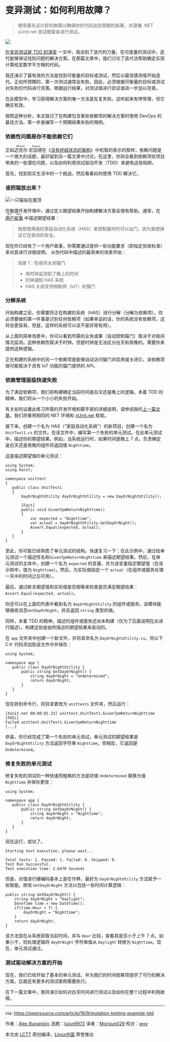 [#]: collector: (lujun9972)
[#]: translator: (Morisun029)
[#]: reviewer: (wxy)
[#]: publisher: ( )
[#]: url: ( )
[#]: subject: (Mutation testing by example: How to leverage failure)
[#]: via: (https://opensource.com/article/19/9/mutation-testing-example-tdd)
[#]: author: (Alex Bunardzic https://opensource.com/users/alex-bunardzic)

变异测试：如何利用故障？
======

> 使用事先设计好的故障以确保你的代码达到预期的结果，并遵循 .NET xUnit.net 测试框架来进行测试。

![](https://img.linux.net.cn/data/attachment/album/201910/20/200030ipm13zmi08mv8z34.jpg)

[在变异测试是 TDD 的演变][2] 一文中，我谈到了迭代的力量。在可度量的测试中，迭代能够保证找到问题的解决方案。在那篇文章中，我们讨论了迭代法帮助确定实现计算给定数字平方根的代码。

我还演示了最有效的方法是找到可衡量的目标或测试，然后以最佳猜测值开始迭代。正如所预期的，第一次测试通常会失败。因此，必须根据可衡量的目标或测试对失败的代码进行完善。根据运行结果，对测试值进行验证或进一步加以完善。

在此模型中，学习获得解决方案的唯一方法是反复失败。这听起来有悖常理，但它确实有效。

按照这种分析，本文探讨了在构建包含某些依赖项的解决方案时使用 DevOps 的最佳方法。第一步是编写一个预期结果失败的用例。

### 依赖性问题是你不能依赖它们

正如<ruby>迈克尔·尼加德<rt>Michael Nygard</rt></ruby>在《[没有终结状态的架构][3]》中机智的表示的那样，依赖问题是一个很大的话题，最好留到另一篇文章中讨论。在这里，你将会看到依赖项给项目带来的一些潜在问题，以及如何利用测试驱动开发（TDD）来避免这些陷阱。

首先，找到现实生活中的一个挑战，然后看看如何使用 TDD 解决它。

### 谁把猫放出来？

![一只猫站在屋顶][4]

在敏捷开发环境中，通过定义期望结果开始构建解决方案会很有帮助。通常，在 <ruby>[用户故事][5]<rt>user story</rt></ruby> 中描述期望结果：

> 我想使用我的家庭自动化系统（HAS）来控制猫何时可以出门，因为我想保证它在夜间的安全。

现在你已经有了一个用户故事，你需要通过提供一些功能要求（即指定验收标准）来对其进行详细说明。 从伪代码中描述的最简单的场景开始：

> 场景 1：在夜间关闭猫门
>
>   * 用时钟监测到了晚上的时间
>   * 时钟通知 HAS 系统
>   * HAS 关闭支持物联网（IoT）的猫门

### 分解系统

开始构建之前，你需要将正在构建的系统（HAS）进行分解（分解为依赖项）。你必须要做的第一件事是识别任何依赖项（如果幸运的话，你的系统没有依赖项，这将会更容易，但是，这样的系统可以说不是非常有用）。

从上面的简单场景中，你可以看到所需的业务成果（自动控制猫门）取决于对夜间情况监测。这种依赖性取决于时钟。但是时钟是无法区分白天和夜晚的。需要你来提供这种逻辑。

正在构建的系统中的另一个依赖项是能够自动访问猫门并启用或关闭它。该依赖项很可能取决于具有 IoT 功能的猫门提供的 API。

### 依赖管理面临快速失败

为了满足依赖项，我们将构建确定当前时间是白天还是晚上的逻辑。本着 TDD 的精神，我们将从一个小小的失败开始。

有关如何设置此练习所需的开发环境和脚手架的详细说明，请参阅我的[上一篇文章][2]。我们将重用相同的 NET 环境和 [xUnit.net][6] 框架。

接下来，创建一个名为 HAS（“家庭自动化系统”）的新项目，创建一个名为 `UnitTest1.cs` 的文件。在该文件中，编写第一个失败的单元测试。在此单元测试中，描述你的期望结果。例如，当系统运行时，如果时间是晚上 7 点，负责确定是白天还是夜晚的组件将返回值 `Nighttime`。

这是描述期望值的单元测试：

```
using System;
using Xunit;

namespace unittest
{
   public class UnitTest1
   {
       DayOrNightUtility dayOrNightUtility = new DayOrNightUtility();

       [Fact]
       public void Given7pmReturnNighttime()
       {
           var expected = "Nighttime";
           var actual = dayOrNightUtility.GetDayOrNight();
           Assert.Equal(expected, actual);
       }
   }
}
```

至此，你可能已经熟悉了单元测试的结构。快速复习一下：在此示例中，通过给单元测试一个描述性名称`Given7pmReturnNighttime` 来描述期望结果。然后，在单元测试的主体中，创建一个名为 `expected` 的变量，并为该变量指定期望值（在该示例中，值为 `Nighttime`）。然后，为实际值指定一个 `actual`（在组件或服务处理一天中的时间之后可用）。

最后，通过断言期望值和实际值是否相等来检查是否满足期望结果：`Assert.Equal(expected, actual)`。

你还可以在上面的列表中看到名为 `dayOrNightUtility` 的组件或服务。该模块能够接收消息`GetDayOrNight`，并且返回 `string` 类型的值。

同样，本着 TDD 的精神，描述的组件或服务还尚未构建（仅为了后面说明在此进行描述）。构建这些是由所描述的期望结果来驱动的。

在 `app` 文件夹中创建一个新文件，并将其命名为 `DayOrNightUtility.cs`。将以下 C＃ 代码添加到该文件中并保存：

```
using System;

namespace app {
   public class DayOrNightUtility {
       public string GetDayOrNight() {
           string dayOrNight = "Undetermined";
           return dayOrNight;
       }
   }
}
```

现在转到命令行，将目录更改为 `unittests` 文件夹，然后运行：

```
[Xunit.net 00:00:02.33] unittest.UnitTest1.Given7pmReturnNighttime [FAIL]
Failed unittest.UnitTest1.Given7pmReturnNighttime
[...]
```

恭喜，你已经完成了第一个失败的单元测试。单元测试的期望结果是 `DayOrNightUtility` 方法返回字符串 `Nighttime`，但相反，它返回是 `Undetermined`。

### 修复失败的单元测试

修复失败的测试的一种快速而粗略的方法是将值 `Undetermined` 替换为值 `Nighttime` 并保存更改：

```
using System;

namespace app {
   public class DayOrNightUtility {
       public string GetDayOrNight() {
           string dayOrNight = "Nighttime";
           return dayOrNight;
       }
   }
}
```

现在运行，成功了。

```
Starting test execution, please wait...

Total tests: 1. Passed: 1. Failed: 0. Skipped: 0.
Test Run Successful.
Test execution time: 2.6470 Seconds
```

但是，对值进行硬编码基本上是在作弊，最好为 `DayOrNightUtility` 方法赋予一些智能。修改 `GetDayOrNight` 方法以包括一些时间计算逻辑：

```
public string GetDayOrNight() {
    string dayOrNight = "Daylight";
    DateTime time = new DateTime();
    if(time.Hour < 7) {
        dayOrNight = "Nighttime";
    }
    return dayOrNight;
}
```

该方法现在从系统获取当前时间，并与 `Hour` 比较，查看其是否小于上午 7 点。如果小于，则处理逻辑将 `dayOrNight` 字符串值从 `Daylight` 转换为 `Nighttime`。现在，单元测试通过。

### 测试驱动解决方案的开始

现在，我们已经开始了基本的单元测试，并为我们的时间依赖项提供了可行的解决方案。后面还有更多的测试案例需要执行。

在下一篇文章中，我将演示如何对白天时间进行测试以及如何在整个过程中利用故障。

--------------------------------------------------------------------------------

via: https://opensource.com/article/19/9/mutation-testing-example-tdd

作者：[Alex Bunardzic][a]
选题：[lujun9972][b]
译者：[Morisun029](https://github.com/Morisun029)
校对：[wxy](https://github.com/wxy)

本文由 [LCTT](https://github.com/LCTT/TranslateProject) 原创编译，[Linux中国](https://linux.cn/) 荣誉推出

[a]: https://opensource.com/users/alex-bunardzic
[b]: https://github.com/lujun9972
[1]: https://opensource.com/sites/default/files/styles/image-full-size/public/lead-images/fail_failure_celebrate.png?itok=LbvDAEZF (failure sign at a party, celebrating failure)
[2]: https://linux.cn/article-11468-1.html
[3]: https://www.infoq.com/presentations/Architecture-Without-an-End-State/
[4]: https://opensource.com/sites/default/files/uploads/cat.png (Cat standing on a roof)
[5]: https://www.agilealliance.org/glossary/user-stories
[6]: https://xunit.net/
[7]: http://www.google.com/search?q=new+msdn.microsoft.com
